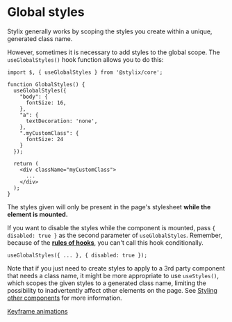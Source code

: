 # Global styles

Stylix generally works by scoping the styles you create within a unique, generated class name.

However, sometimes it is necessary to add styles to the global scope. The `useGlobalStyles()` hook function allows you to do this:

```tsx
import $, { useGlobalStyles } from '@stylix/core';

function GlobalStyles() {
  useGlobalStyles({
    "body": {
      fontSize: 16,
    },
    "a": {
      textDecoration: 'none',
    },
    ".myCustomClass": {
      fontSize: 24
    }
  });
  
  return (
    <div className="myCustomClass">
      ...
    </div>
  );
}
```

The styles given will only be present in the page's stylesheet **while the element is mounted.** 

If you want to disable the styles while the component is mounted, pass `{ disabled: true }` as the second parameter of `useGlobalStyles`. Remember, because of the **[rules of hooks](https://reactjs.org/docs/hooks-rules.html)**, you can't call this hook conditionally. 
 
```tsx
useGlobalStyles({ ... }, { disabled: true });
```

Note that if you just need to create styles to apply to a 3rd party component that needs a class name, it might be more appropriate to use `useStyles()`, which scopes the given styles to a generated class name, limiting the possibility to inadvertently affect other elements on the page. See [Styling other components](/other-components) for more information.

<a href="/keyframes" class="next-link">Keyframe animations</a>

